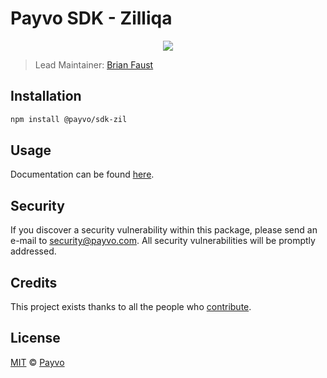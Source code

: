 # Payvo SDK - Zilliqa

<p align="center">
    <img src="https://raw.githubusercontent.com/PayvoHQ/sdk/master/packages/sdk-zil/banner.png" />
</p>

> Lead Maintainer: [Brian Faust](https://github.com/faustbrian)

## Installation

```bash
npm install @payvo/sdk-zil
```

## Usage

Documentation can be found [here](https://ark.dev/docs/payvo-sdk/coins/zil).

## Security

If you discover a security vulnerability within this package, please send an e-mail to security@payvo.com. All security vulnerabilities will be promptly addressed.

## Credits

This project exists thanks to all the people who [contribute](../../contributors).

## License

[MIT](LICENSE) © [Payvo](https://payvo.com)
